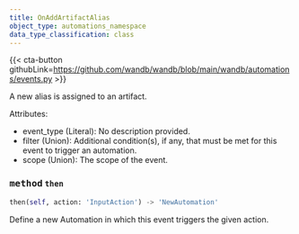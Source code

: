 ```yaml
---
title: OnAddArtifactAlias
object_type: automations_namespace
data_type_classification: class
---
```


{{< cta-button githubLink=https://github.com/wandb/wandb/blob/main/wandb/automations/events.py >}}



A new alias is assigned to an artifact.

Attributes:
- event_type (Literal): No description provided.
- filter (Union): Additional condition(s), if any, that must be met for this event to trigger an automation.
- scope (Union): The scope of the event.

### <kbd>method</kbd> `then`
```python
then(self, action: 'InputAction') -> 'NewAutomation'
```
Define a new Automation in which this event triggers the given action.